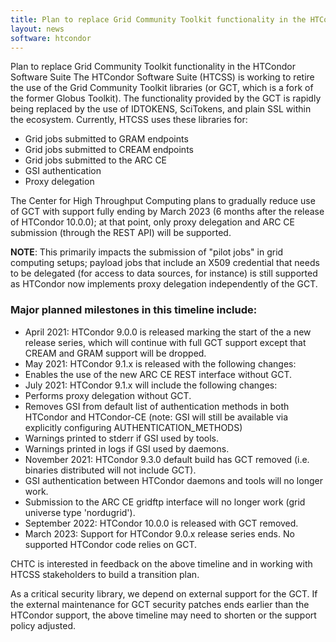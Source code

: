 ```yaml
---
title: Plan to replace Grid Community Toolkit functionality in the HTCondor Software Suite
layout: news
software: htcondor
---
```


Plan to replace Grid Community Toolkit functionality in the HTCondor Software Suite
The HTCondor Software Suite (HTCSS) is working to retire the use of the Grid Community Toolkit libraries (or GCT, which is a fork of the former Globus Toolkit). The functionality provided by the GCT is rapidly being replaced by the use of IDTOKENS, SciTokens, and plain SSL within the ecosystem. Currently, HTCSS uses these libraries for:

- Grid jobs submitted to GRAM endpoints
- Grid jobs submitted to CREAM endpoints
- Grid jobs submitted to the ARC CE
- GSI authentication
- Proxy delegation

The Center for High Throughput Computing plans to gradually reduce use of GCT with support fully ending by March 2023 (6 months after the release of HTCondor 10.0.0); at that point, only proxy delegation and ARC CE submission (through the REST API) will be supported.

__NOTE__: This primarily impacts the submission of "pilot jobs" in grid computing setups; payload jobs that include an X509 credential that needs to be delegated (for access to data sources, for instance) is still supported as HTCondor now implements proxy delegation independently of the GCT.

### Major planned milestones in this timeline include:

- April 2021: HTCondor 9.0.0 is released marking the start of the a new release series, which will continue with full GCT support except that CREAM and GRAM support will be dropped.
- May 2021: HTCondor 9.1.x is released with the following changes:
- Enables the use of the new ARC CE REST interface without GCT.
- July 2021: HTCondor 9.1.x will include the following changes:
- Performs proxy delegation without GCT.
- Removes GSI from default list of authentication methods in both HTCondor and HTCondor-CE (note: GSI will still be available via explicitly configuring AUTHENTICATION_METHODS)
- Warnings printed to stderr if GSI used by tools.
- Warnings printed in logs if GSI used by daemons.
- November 2021: HTCondor 9.3.0 default build has GCT removed (i.e. binaries distributed will not include GCT).
- GSI authentication between HTCondor daemons and tools will no longer work.
- Submission to the ARC CE gridftp interface will no longer work (grid universe type 'nordugrid').
- September 2022: HTCondor 10.0.0 is released with GCT removed.
- March 2023: Support for HTCondor 9.0.x release series ends. No supported HTCondor code relies on GCT.

CHTC is interested in feedback on the above timeline and in working with HTCSS stakeholders to build a transition plan.

As a critical security library, we depend on external support for the GCT. If the external maintenance for GCT security patches ends earlier than the HTCondor support, the above timeline may need to shorten or the support policy adjusted.

